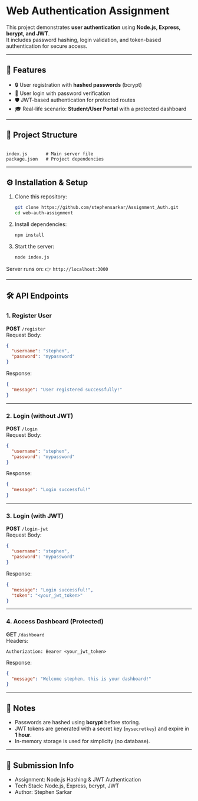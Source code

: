 # Web Authentication Assignment

This project demonstrates **user authentication** using **Node.js, Express, bcrypt, and JWT**.  
It includes password hashing, login validation, and token-based authentication for secure access.  

---

## 🚀 Features
- 🔒 User registration with **hashed passwords** (bcrypt)
- 🔑 User login with password verification
- 🛡️ JWT-based authentication for protected routes
- 🎓 Real-life scenario: **Student/User Portal** with a protected dashboard

---

## 📂 Project Structure
```

index.js       # Main server file
package.json   # Project dependencies

````

---

## ⚙️ Installation & Setup
1. Clone this repository:
   ```bash
   git clone https://github.com/stephensarkar/Assignment_Auth.git
   cd web-auth-assignment


2. Install dependencies:

   ```bash
   npm install
   ```

3. Start the server:

   ```bash
   node index.js
   ```

Server runs on:
👉 `http://localhost:3000`

---

## 🛠️ API Endpoints

### 1. Register User

**POST** `/register`  
Request Body:

```json
{
  "username": "stephen",
  "password": "mypassword"
}
```

Response:

```json
{
  "message": "User registered successfully!"
}
```

---

### 2. Login (without JWT)

**POST** `/login`  
Request Body:

```json
{
  "username": "stephen",
  "password": "mypassword"
}
```

Response:

```json
{
  "message": "Login successful!"
}
```

---

### 3. Login (with JWT)

**POST** `/login-jwt`  
Request Body:

```json
{
  "username": "stephen",
  "password": "mypassword"
}
```

Response:

```json
{
  "message": "Login successful!",
  "token": "<your_jwt_token>"
}
```

---

### 4. Access Dashboard (Protected)

**GET** `/dashboard`  
Headers:

```
Authorization: Bearer <your_jwt_token>
```

Response:

```json
{
  "message": "Welcome stephen, this is your dashboard!"
}
```

---

## 📝 Notes

* Passwords are hashed using **bcrypt** before storing.
* JWT tokens are generated with a secret key (`mysecretkey`) and expire in **1 hour**.
* In-memory storage is used for simplicity (no database).

---

## 📌 Submission Info

* Assignment: Node.js Hashing & JWT Authentication
* Tech Stack: Node.js, Express, bcrypt, JWT
* Author: Stephen Sarkar
